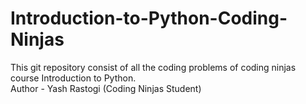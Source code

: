# Introduction-to-Python-Coding-Ninjas
This git repository consist of all the coding problems of coding ninjas course Introduction to Python.
<br/>
Author - Yash Rastogi (Coding Ninjas Student)
